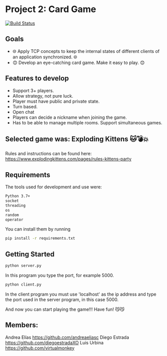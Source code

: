 # Project 2: Card Game 
[![Build Status](https://img.shields.io/badge/Python-FFD43B?style=for-the-badge&logo=python&logoColor=darkgreen)](https://www.python.org/)

## Goals
- 🌐 Apply TCP concepts to keep the internal states of different clients of an application synchronized. 🌐
- 😊 Develop an eye-catching card game. Make it easy to play. 😊

## Features to develop

- Support 3+ players.
- Allow strategy, not pure luck.
- Player must have public and private state.
- Turn based.
- Open chat
- Players can decide a nickname when joining the game.
- Has to be able to manage multiple rooms. Support simultaneous games.

## Selected game was: Exploding Kittens 🐱💣💥
Rules and instructions can be found here: https://www.explodingkittens.com/pages/rules-kittens-party

## Requirements
The tools used for development and use were:
```sh
Python 3.7+
socket
threading
os
random
operator
```
You can install them by running
```sh
pip install -r requirements.txt 
```

## Getting Started
```sh
python server.py
```
In this program you type the port, for example 5000.
```sh
python client.py
```
In the client program you must use 'localhost' as the ip address and type the port used in the server program, in this case 5000.

And now you can start playing the game!!! Have fun! 😼😼

## Members:
Andrea Elías https://github.com/andreaeliasc
Diego Estrada https://github.com/diegoestradaXO
Luis Urbina https://github.com/virtualmonkey
